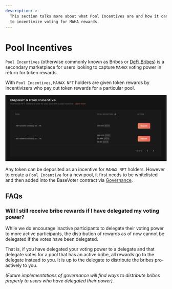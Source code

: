 ```yaml
---
description: >-
  This section talks more about what Pool Incentives are and how it can be used
  to incentivize voting for MAHA rewards.
---
```


# Pool Incentives

`Pool Incentives` (otherwise commonly known as Bribes or [DeFi Bribes](https://decrypt.co/90276/defi-bribes-are-on-the-rise)) is a secondary marketplace for users looking to capture `MAHAX` voting power in return for token rewards.

With `Pool Incentives`, `MAHAX NFT` holders are given token rewards by Incentivizers who pay out token rewards for a particular pool.

![The pool incentive page where users looking to incentivize MAHA NFT holders will deposit their rewards.](<../../.gitbook/assets/image (5) (2).png>)

Any token can be deposited as an incentive for `MAHAX NFT` holders. However to create a `Pool Incentive` for a new pool, it first needs to be whitelisted and then added into the BaseVoter contract via [Governance](../creating-voting-on-proposals.md).&#x20;

## FAQs

### Will I still receive bribe rewards if I have delegated my voting power?

While we do encourage inactive participants to delegate their voting power to more active participants, the distribution of rewards as of now cannot be delegated if the votes have been delegated.

That is, if you have delegated your voting power to a delegate and that delegate votes for a pool that has an active bribe, all rewards go to the delegate instead to you. It is up to the delegate to distribute the bribes pro-actively to you.

_(Future implementations of governance will find ways to distribute bribes properly to users who have delegated their power)._
